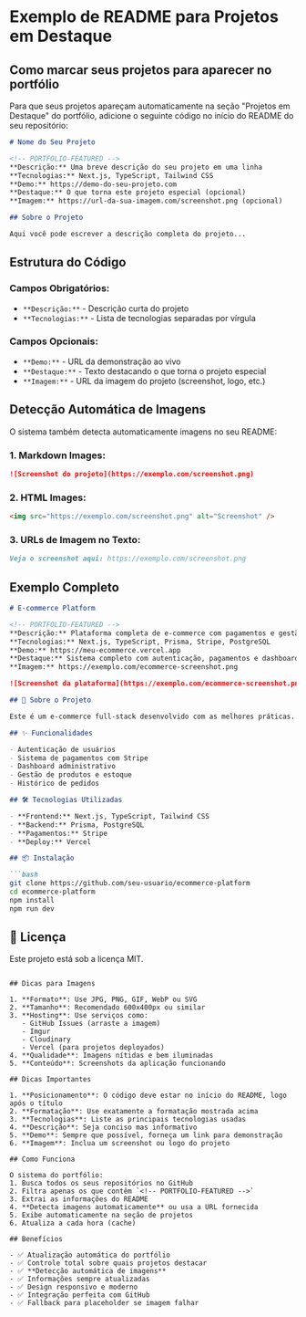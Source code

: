 # Exemplo de README para Projetos em Destaque

## Como marcar seus projetos para aparecer no portfólio

Para que seus projetos apareçam automaticamente na seção "Projetos em Destaque" do portfólio, adicione o seguinte código no início do README do seu repositório:

```markdown
# Nome do Seu Projeto

<!-- PORTFOLIO-FEATURED -->
**Descrição:** Uma breve descrição do seu projeto em uma linha
**Tecnologias:** Next.js, TypeScript, Tailwind CSS
**Demo:** https://demo-do-seu-projeto.com
**Destaque:** O que torna este projeto especial (opcional)
**Imagem:** https://url-da-sua-imagem.com/screenshot.png (opcional)

## Sobre o Projeto

Aqui você pode escrever a descrição completa do projeto...
```

## Estrutura do Código

### Campos Obrigatórios:
- `**Descrição:**` - Descrição curta do projeto
- `**Tecnologias:**` - Lista de tecnologias separadas por vírgula

### Campos Opcionais:
- `**Demo:**` - URL da demonstração ao vivo
- `**Destaque:**` - Texto destacando o que torna o projeto especial
- `**Imagem:**` - URL da imagem do projeto (screenshot, logo, etc.)

## Detecção Automática de Imagens

O sistema também detecta automaticamente imagens no seu README:

### 1. Markdown Images:
```markdown
![Screenshot do projeto](https://exemplo.com/screenshot.png)
```

### 2. HTML Images:
```markdown
<img src="https://exemplo.com/screenshot.png" alt="Screenshot" />
```

### 3. URLs de Imagem no Texto:
```markdown
Veja o screenshot aqui: https://exemplo.com/screenshot.png
```

## Exemplo Completo

```markdown
# E-commerce Platform

<!-- PORTFOLIO-FEATURED -->
**Descrição:** Plataforma completa de e-commerce com pagamentos e gestão de estoque
**Tecnologias:** Next.js, TypeScript, Prisma, Stripe, PostgreSQL
**Demo:** https://meu-ecommerce.vercel.app
**Destaque:** Sistema completo com autenticação, pagamentos e dashboard administrativo
**Imagem:** https://exemplo.com/ecommerce-screenshot.png

![Screenshot da plataforma](https://exemplo.com/ecommerce-screenshot.png)

## 🚀 Sobre o Projeto

Este é um e-commerce full-stack desenvolvido com as melhores práticas...

## ✨ Funcionalidades

- Autenticação de usuários
- Sistema de pagamentos com Stripe
- Dashboard administrativo
- Gestão de produtos e estoque
- Histórico de pedidos

## 🛠️ Tecnologias Utilizadas

- **Frontend:** Next.js, TypeScript, Tailwind CSS
- **Backend:** Prisma, PostgreSQL
- **Pagamentos:** Stripe
- **Deploy:** Vercel

## 📦 Instalação

```bash
git clone https://github.com/seu-usuario/ecommerce-platform
cd ecommerce-platform
npm install
npm run dev
```

## 📝 Licença

Este projeto está sob a licença MIT.
```

## Dicas para Imagens

1. **Formato**: Use JPG, PNG, GIF, WebP ou SVG
2. **Tamanho**: Recomendado 600x400px ou similar
3. **Hosting**: Use serviços como:
   - GitHub Issues (arraste a imagem)
   - Imgur
   - Cloudinary
   - Vercel (para projetos deployados)
4. **Qualidade**: Imagens nítidas e bem iluminadas
5. **Conteúdo**: Screenshots da aplicação funcionando

## Dicas Importantes

1. **Posicionamento**: O código deve estar no início do README, logo após o título
2. **Formatação**: Use exatamente a formatação mostrada acima
3. **Tecnologias**: Liste as principais tecnologias usadas
4. **Descrição**: Seja conciso mas informativo
5. **Demo**: Sempre que possível, forneça um link para demonstração
6. **Imagem**: Inclua um screenshot ou logo do projeto

## Como Funciona

O sistema do portfólio:
1. Busca todos os seus repositórios no GitHub
2. Filtra apenas os que contêm `<!-- PORTFOLIO-FEATURED -->`
3. Extrai as informações do README
4. **Detecta imagens automaticamente** ou usa a URL fornecida
5. Exibe automaticamente na seção de projetos
6. Atualiza a cada hora (cache)

## Benefícios

- ✅ Atualização automática do portfólio
- ✅ Controle total sobre quais projetos destacar
- ✅ **Detecção automática de imagens**
- ✅ Informações sempre atualizadas
- ✅ Design responsivo e moderno
- ✅ Integração perfeita com GitHub
- ✅ Fallback para placeholder se imagem falhar 